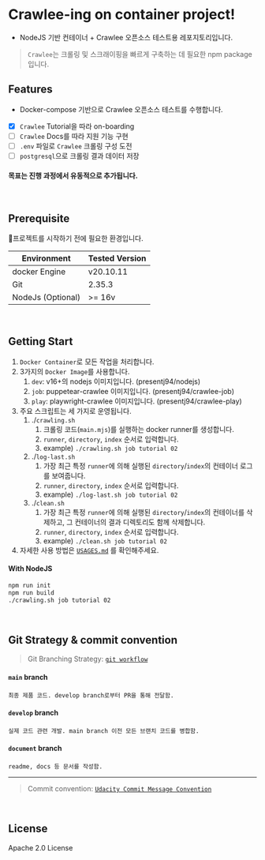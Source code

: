 # Crawlee-ing on container project!

- NodeJS 기반 컨테이너 + Crawlee 오픈소스 테스트용 레포지토리입니다.

> `Crawlee`는 크롤링 및 스크래이핑을 빠르게 구축하는 데 필요한 npm package입니다.

## Features

- Docker-compose 기반으로 Crawlee 오픈소스 테스트를 수행합니다.

- [x] `Crawlee` Tutorial을 따라 on-boarding
- [ ] `Crawlee` Docs를 따라 지원 기능 구현
- [ ] `.env` 파일로 `Crawlee` 크롤링 구성 도전
- [ ] `postgresql`으로 크롤링 결과 데이터 저장

#### 목표는 진행 과정에서 유동적으로 추가됩니다.

<br>

## Prerequisite

프로젝트를 시작하기 전에 필요한 환경입니다.

| Environment | Tested Version |
| ------ | ------ |
| docker Engine | v20.10.11 |
| Git | 2.35.3 |
| NodeJs (Optional) | >= 16v |


<br>

## Getting Start

1. `Docker Container`로 모든 작업을 처리합니다.
2. 3가지의 `Docker Image`를 사용합니다.
   1. `dev`: v16+의 nodejs 이미지입니다. (presentj94/nodejs)
   2. `job`: puppetear-crawlee 이미지입니다. (presentj94/crawlee-job)
   3. `play`: playwright-crawlee 이미지입니다. (presentj94/crawlee-play)
3. 주요 스크립트는 세 가지로 운영됩니다.
   1. ./`crawling.sh`
      1. 크롤링 코드(`main.mjs`)를 실행하는 docker runner를 생성합니다.
      2. `runner`, `directory`, `index` 순서로 입력합니다.
      3. example) `./crawling.sh job tutorial 02`
   2. ./`log-last.sh`
      1. 가장 최근 특정 `runner`에 의해 실행된 `directory`/`index`의 컨테이너 로그를 보여줍니다.
      2. `runner`, `directory`, `index` 순서로 입력합니다.
      3. example) `./log-last.sh job tutorial 02`
   3. ./`clean.sh`
      1. 가장 최근 특정 `runner`에 의해 실행된 `directory`/`index`의 컨테이너를 삭제하고, 그 컨테이너의 결과 디렉토리도 함께 삭제합니다.
      2. `runner`, `directory`, `index` 순서로 입력합니다.
      3. example) `./clean.sh job tutorial 02`
4. 자세한 사용 방법은 [`USAGES.md`](docs/USAGES.md) 를 확인해주세요.

#### With NodeJS

```sh
npm run init
npm run build
./crawling.sh job tutorial 02
```

<br>

## Git Strategy & commit convention

> Git Branching Strategy: [`git workflow`](https://git-scm.com/docs/gitworkflows)

#### `main` branch
    최종 제품 코드. develop branch로부터 PR을 통해 전달함.

#### `develop` branch
    실제 코드 관련 개발. main branch 이전 모든 브랜치 코드를 병합함.

#### `document` branch
    readme, docs 등 문서를 작성함.

---

> Commit convention: [`Udacity Commit Message Convention`](https://udacity.github.io/git-styleguide/)

<br>

## License

Apache 2.0 License

